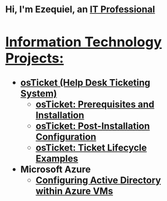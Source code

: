 <h1>Hi, I'm Ezequiel, an <a href="https://linkedin.com/in/ezequiel-maldonado-564036233">IT Professional

<h2> Information Technology Projects:</h2>

- <b>osTicket (Help Desk Ticketing System)</b>
  - [osTicket: Prerequisites and Installation](https://github.com/CCzke/osticket-prereqs)
  - [osTicket: Post-Installation Configuration](https://github.com/CCzke/post-install-config)
  - [osTicket: Ticket Lifecycle Examples](https://github.com/CCzke/ticket-lifecycle)
- <b>Microsoft Azure</b>
  - [Configuring Active Directory within Azure VMs](https://github.com/CCzke/configure-ad)
  
